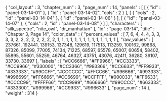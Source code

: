 {
  "col_layout" : 3,
  "chapter_num" : 3,
  "page_num" : 14,
  "panels" : [
    [
      {
        "id" : "panel-03-14-01"
      },
      {
        "id" : "panel-03-14-02",
        "cols" : 2
      }
    ],
    [
      {
        "cols" : 2,
        "id" : "panel-03-14-04"
      },
      {
        "id" : "panel-03-14-06"
      }
    ],
    [
      {
        "id" : "panel-03-14-07"
      },
      {
        "cols" : 2,
        "id" : "panel-03-14-08"
      }
    ]
  ],
  "characters" : [
    "silk_spectre",
    "nite_owl",
    "dr_manhattan"
  ],
  "id" : "page-03-14",
  "title" : "Chapter 3, Page 14",
  "color_data" : {
    "percent_values" : [
      7,
      6,
      4,
      4,
      4,
      3,
      3,
      3,
      3,
      2,
      2,
      2,
      2,
      2,
      2,
      2,
      2,
      1,
      1,
      1,
      1,
      1,
      1,
      1,
      1,
      1,
      1,
      1,
      1,
      1,
      1
    ],
    "raw_values" : [
      237661,
      192441,
      139153,
      137348,
      129619,
      117513,
      113259,
      100162,
      99868,
      87326,
      85099,
      77005,
      74134,
      71225,
      68597,
      65578,
      65007,
      60654,
      58402,
      55895,
      55601,
      55259,
      46764,
      46327,
      43751,
      43076,
      42411,
      36280,
      36107,
      33730,
      33697
    ],
    "labels" : [
      "#CC6666",
      "#FF9966",
      "#CC3333",
      "#CC9966",
      "#330000",
      "#CC3366",
      "#993366",
      "#CC6633",
      "#FF9933",
      "#333333",
      "#99CCFF",
      "#CCCCCC",
      "#FFCC66",
      "#996666",
      "#993333",
      "#996699",
      "#FF6666",
      "#CC6699",
      "#CCFFFF",
      "#000033",
      "#FF6633",
      "#CCCC99",
      "#FFFF66",
      "#CC9999",
      "#666666",
      "#99CCCC",
      "#663333",
      "#333300",
      "#999966",
      "#CC9933",
      "#996633"
    ],
    "page_num" : 14
  },
  "weight" : 314
}
